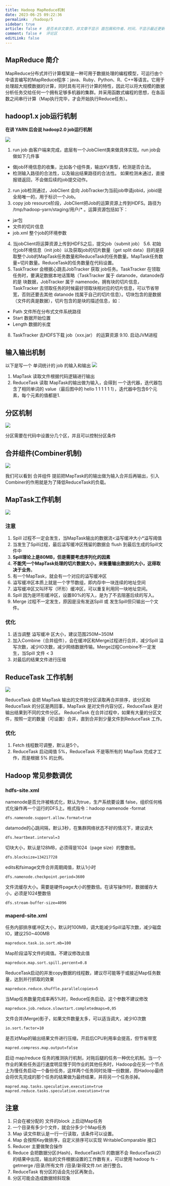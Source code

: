 ```yaml
---
title: Hadoop MapReduce机制
date: 2023-06-25 09:22:36
permalink:  /hadoop/5
sidebar: true
article: false #  是否未非文章页，非文章不显示 面包屑和作者、时间，不显示最近更新栏，不会参与到最近更新文章的数据计算中
comment: false #  评论区
editLink: false
---
```



##  MapReduce 简介
MapReduce分布式并行计算框架是一种可用于数据处理的编程模型，可运行由个中语言编写的MapReduce程序：java、Ruby、Python、R、C++等语言。它用于处理超大规模数据的计算，同时具有可并行计算的特性，因此可以将大规模的数据分析任务交给任何一个拥有足够多机器的集群。并采用函数式编程的思想，在各函数之间串行计算（Map执行完毕，才会开始执行Reduce任务）。


## hadoop1.x job运行机制

**在讲 YARN 后会说 hadoop2.0 job运行机制**

![](/assets/img/hadoop/5/img.png)

1. run job 由客户端来完成，底层有一个JobClient类来做具体实现。run job会做如下几件事
* 做job环境信息的收集，比如各个组件类，输出KV类型，检测是否合法。
* 检测输入路径的合法性，以及输出结果路径的合法性。
  如果检测未通过，直接报错返回，不会做后续的job提交动作。
2. run job检测通过，JobClient 会向 JobTracker为当前job申请jobid，jobid是全局唯一的，用于标识一个Job。
3. copy job resource阶段，JobClient把Job的运算资源上传到HDFS。路径为 /tmp/hadoop-yarn/staging/用户/* 。运算资源包括如下：
* jar包
* 文件的切片信息
* job.xml 整个job的环境参数
4. 当jobClient将运算资源上传到HDFS之后，提交job（submit job）
5.6. 初始化job环境信息（init job）以及获取job的切片数量（get split data）目的是获取整个Job的MapTask任务数量和ReduceTask的任务数量。MapTask任务数量=切片数量。ReduceTask的任务数量在代码设置。
7. TaskTracker 会根据心跳去JobTracker 获取 job任务。TaskTracker 在领取任务时，要满足数据本地话策略（TaskTracker 属于 datanode，datanode存的是 块数据，JobTracker 属于 namenode，拥有块的切片信息，TaskTracker 去领取任务的时候最好领取块相对应的切片信息，可以节省带宽，否则还要去其他 datanode 找属于自己的切片信息）。切块包含的是数据（文件的真是数据），切片包含的是块的描述信息，如：
* Path 文件所在分布式文件系统路径
* Start 数据开始位置
* Length 数据的长度
8. TaskTracker 去HDFS下载 job（xxx.jar） 的运算资源
9.10. 启动JVM进程

## 输入输出机制
以下是写一个 单词统计的 job 的输入和输出
![](/assets/img/hadoop/5/img_1.png)

1. MapTask 读取文件根据代码逻辑进行输出
2. ReduceTask 读取 MapTask的输出做为输入，会得到 一个迭代器，迭代器包含了相同单词的 value（最后图中的 hello 1 1 1 1 1 1），迭代器中包含6个元素，每个元素的值都是1.

## 分区机制

![](/assets/img/hadoop/5/img_2.png)

分区需要在代码中设置分几个区，并且可以控制分区条件

## 合并组件(Combiner机制)

![](/assets/img/hadoop/5/img_3.png)

我们可以看到 合并组件 提前把MapTask的的输出做为输入合并后再输出，引入Combiner的作用就是为了降低ReduceTask的负载。

## MapTask工作机制

![](/assets/img/hadoop/5/img_4.png)

### 注意
1. Spill 过程不一定会发生，当MapTask输出的数据流<溢写缓冲大小*溢写阈值
2. 当发生了Spill过程，最后溢写缓冲区残留的数据会 flush 到最后生成的Spill文件中
3. **Spill理论上是80MB，但是需要考虑序列化的因素**
4. **不能凭一个MapTask处理的切片数据大小，来衡量输出数据的大小，这得取决于业务**。
5. 有一个MapTask，就会有一个对应的溢写缓冲区
6. 溢写缓冲区本质上就是一个字节数组，即内存中一块连续的地址空间
7. 溢写缓冲区又叫环写（环形）缓冲区，可以重复利用同一块地址空间。
8. Spill 因为是环形缓冲区，设置80%的写入，是为了不去阻塞后续的写入。
9. Merge 过程不一定发生，原因是没有发送Spill 或 发生Spill但只输出一个文件。

### 优化
1. 适当调整 溢写缓冲 区大小，建议范围250M~350M
2. 加入Combine（合并组件），会在缓冲区和Merge过程进行合并，减少Spill 溢写次数，减少IO次数，减少网络数据传输。Merge过程Combine不一定发生，当Spill 文件 < 3
3. 对最后的结果文件进行压缩


## ReduceTask 工作机制

![](/assets/img/hadoop/5/img_5.png)

ReduceTask 会把 MapTask 输出的文件按分区读取再合并排序，该分区和 ReduceTask 的分区是两回事，MapTask 是对文件内容分区，ReduceTask 是对输出结果到不同的文件分区。
ReduceTask 在合并过程中，如果有大量的分区文件，按照一定的数量（可设置）合并，直到合并到少量文件到ReduceTask 工作。

### 优化
1. Fetch 线程数可调整，默认是5个。
2. ReduceTask 启动阈值 5%，ReduceTask 不是等所有的 MapTask 完成才工作，而是根据 5% 的比例。


## Hadoop 常见参数调优

### hdfs-site.xml

namenode是否允许被格式化，默认为true，生产系统要设置 false，组织任何格式化操作再一个运行的DFS上。格式指令：hadoop namenode -format
```properties
dfs.namenode.support.allow.format=true
```

datamode的心跳间隔，默认3秒，在集群网络状态不好的情况下，建议调大
```properties
dfs.heartbeat.interval=3
```

切块大小，默认是128MB，必须得是1024（page size）的整数倍。
```properties
dfs.blocksize=134217728
```

edits和fsimage文件合并周期阈值，默认1小时
```properties
dfs.namenode.checkpoint.period=3600
```

文件流缓存大小。需要是硬件page大小的整数倍。在读写操作时，数据缓存大小，必须是1024整数倍
```properties
dfs.stream-buffer-size=4096
```

### maperd-site.xml
任务内部排序缓冲区大小，默认时100MB，调大能减少Spill溢写次数，减少磁盘IO，建议250~400MB
```properties
mapreduce.task.io.sort.mb=100
```

Map阶段溢写文件的阈值。不建议修改此值
```properties
mapreduce.map.sort.spill.percent=0.8
```

ReduceTask启动的并发copy数据的线程数，建议尽可能等于或接近Map任务数量，达到并行抓取的效果
```properties
mapreduce.reduce.shuffle.parallelcopies=5
```

当Map任务数量完成率再5%时，Reduce任务启动，这个参数不建议修改
```properties
mapreduce.job.reduce.slowstart.completedmaps=0,05
```

文件合并(Merge)影子，如果文件数量太多，可以适当调大，减少IO次数
```properties
io.sort.factor=10
```

是否对Map的输出结果文件进行压缩，开启后CPU利用率会提高，但节省带宽
```properties
mapred.compress.map.output=false
```

启动 map/reduce 任务的推测执行机制，对拖后腿的任务一种优化机制。当一个作业的某些任务运行速度明显慢于同作业的其他任务时，Hadoop会在另一个节点上为慢任务启动一个备份任务，这样两个任务同时处理一份数据，而Hadoop最终会将优先完成的那个任务的结果做为最终结果，并将另一个任务杀掉。
```properties
mapred.map.tasks.speculative.execution=true
mapred.reduce.tasks.speculative.execution=true
```


## 注意
1. 只会在被分配的 文件的block 上启动Map任务
2. 一个目录有多少个文件，就会分多少个Map任务
3. Map 读文件默认是一行一行读取，该条件可以设置。
4. Map 会按照Key做排序，自定义排序可以实现 WritableComparable 接口
5. Reducer 主要做聚合操作
6. Reduce 会把数据分区(Hash)，ReduceTask(1) 的数据不会 ReduceTask(2) 的结果中出现，输出的文件根据设置的工作数有关，可以使用 hadoop fs -getmerge /目录/所有文件 /目录/新得文件.txt 进行整合。
7. ReduceTask 有分区的话会先分区再聚合。
8. 分区可能会造成数据倾斜现象

